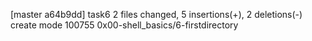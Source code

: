 [master a64b9dd] task6
 2 files changed, 5 insertions(+), 2 deletions(-)
 create mode 100755 0x00-shell_basics/6-firstdirectory
